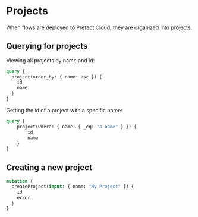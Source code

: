 # Projects

When flows are deployed to Prefect Cloud, they are organized into projects.

## Querying for projects

Viewing all projects by name and id:

```graphql
query {
  project(order_by: { name: asc }) {
    id
    name
  }
}
```

Getting the id of a project with a specific name:

```graphql
query {
    project(where: { name: { _eq: "a name" } }) {
        id
        name
    }
}
```

## Creating a new project

```graphql
mutation {
  createProject(input: { name: "My Project" }) {
    id
    error
  }
}
```
